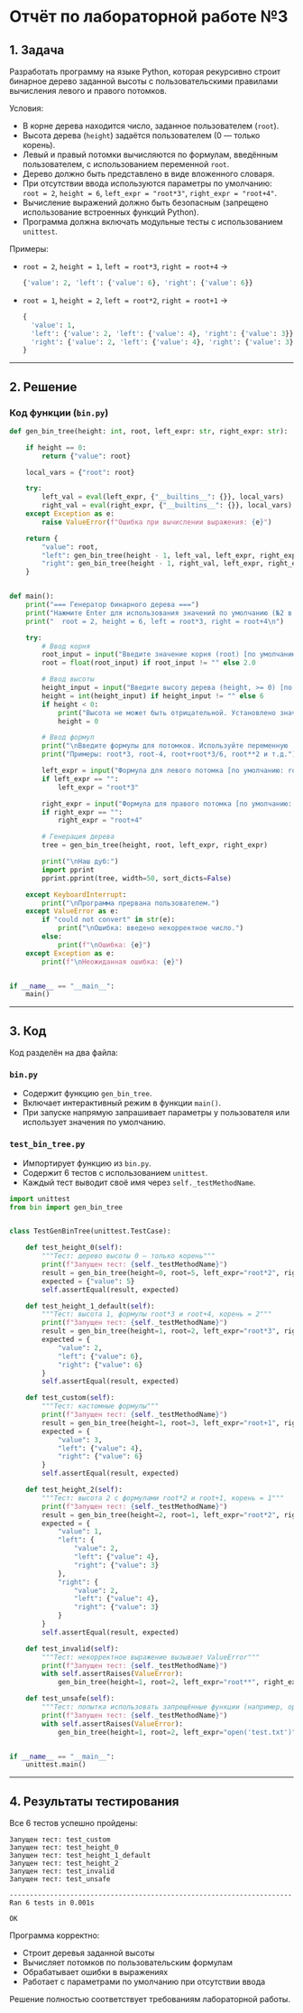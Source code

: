 # Отчёт по лабораторной работе №3

## 1. Задача

Разработать программу на языке Python, которая рекурсивно строит бинарное дерево заданной высоты с пользовательскими правилами вычисления левого и правого потомков.  

Условия:
- В корне дерева находится число, заданное пользователем (`root`).
- Высота дерева (`height`) задаётся пользователем (0 — только корень).
- Левый и правый потомки вычисляются по формулам, введённым пользователем, с использованием переменной `root`.
- Дерево должно быть представлено в виде вложенного словаря.
- При отсутствии ввода используются параметры по умолчанию:  
  `root = 2`, `height = 6`, `left_expr = "root*3"`, `right_expr = "root+4"`.
- Вычисление выражений должно быть безопасным (запрещено использование встроенных функций Python).
- Программа должна включать модульные тесты с использованием `unittest`.

Примеры:
- `root = 2`, `height = 1`, `left = root*3`, `right = root+4` →  
  ```python
  {'value': 2, 'left': {'value': 6}, 'right': {'value': 6}}
  ```
- `root = 1`, `height = 2`, `left = root*2`, `right = root+1` →  
  ```python
  {
    'value': 1,
    'left': {'value': 2, 'left': {'value': 4}, 'right': {'value': 3}},
    'right': {'value': 2, 'left': {'value': 4}, 'right': {'value': 3}}
  }
  ```

---

## 2. Решение

### Код функции (`bin.py`)
```python
def gen_bin_tree(height: int, root, left_expr: str, right_expr: str):

    if height == 0:
        return {"value": root}

    local_vars = {"root": root}

    try:
        left_val = eval(left_expr, {"__builtins__": {}}, local_vars)
        right_val = eval(right_expr, {"__builtins__": {}}, local_vars)
    except Exception as e:
        raise ValueError(f"Ошибка при вычислении выражения: {e}")

    return {
        "value": root,
        "left": gen_bin_tree(height - 1, left_val, left_expr, right_expr),
        "right": gen_bin_tree(height - 1, right_val, left_expr, right_expr)
    }


def main():
    print("=== Генератор бинарного дерева ===")
    print("Нажмите Enter для использования значений по умолчанию (№2 в списке):")
    print("  root = 2, height = 6, left = root*3, right = root+4\n")

    try:
        # Ввод корня
        root_input = input("Введите значение корня (root) [по умолчанию: 2]: ").strip()
        root = float(root_input) if root_input != "" else 2.0

        # Ввод высоты
        height_input = input("Введите высоту дерева (height, >= 0) [по умолчанию: 6]: ").strip()
        height = int(height_input) if height_input != "" else 6
        if height < 0:
            print("Высота не может быть отрицательной. Установлено значение 0.")
            height = 0

        # Ввод формул
        print("\nВведите формулы для потомков. Используйте переменную 'root'.")
        print("Примеры: root*3, root-4, root+root*3/6, root**2 и т.д.")

        left_expr = input("Формула для левого потомка [по умолчанию: root*3]: ").strip()
        if left_expr == "":
            left_expr = "root*3"

        right_expr = input("Формула для правого потомка [по умолчанию: root+4]: ").strip()
        if right_expr == "":
            right_expr = "root+4"

        # Генерация дерева
        tree = gen_bin_tree(height, root, left_expr, right_expr)

        print("\nНаш дуб:")
        import pprint
        pprint.pprint(tree, width=50, sort_dicts=False)

    except KeyboardInterrupt:
        print("\nПрограмма прервана пользователем.")
    except ValueError as e:
        if "could not convert" in str(e):
            print("\nОшибка: введено некорректное число.")
        else:
            print(f"\nОшибка: {e}")
    except Exception as e:
        print(f"\nНеожиданная ошибка: {e}")


if __name__ == "__main__":
    main()
```

---

## 3. Код

Код разделён на два файла:

### `bin.py`
- Содержит функцию `gen_bin_tree`.
- Включает интерактивный режим в функции `main()`.
- При запуске напрямую запрашивает параметры у пользователя или использует значения по умолчанию.

### `test_bin_tree.py`
- Импортирует функцию из `bin.py`.
- Содержит 6 тестов с использованием `unittest`.
- Каждый тест выводит своё имя через `self._testMethodName`.

```python
import unittest
from bin import gen_bin_tree


class TestGenBinTree(unittest.TestCase):

    def test_height_0(self):
        """Тест: дерево высоты 0 — только корень"""
        print(f"Запущен тест: {self._testMethodName}")
        result = gen_bin_tree(height=0, root=5, left_expr="root*2", right_expr="root+1")
        expected = {"value": 5}
        self.assertEqual(result, expected)

    def test_height_1_default(self):
        """Тест: высота 1, формулы root*3 и root+4, корень = 2"""
        print(f"Запущен тест: {self._testMethodName}")
        result = gen_bin_tree(height=1, root=2, left_expr="root*3", right_expr="root+4")
        expected = {
            "value": 2,
            "left": {"value": 6},
            "right": {"value": 6}
        }
        self.assertEqual(result, expected)

    def test_custom(self):
        """Тест: кастомные формулы"""
        print(f"Запущен тест: {self._testMethodName}")
        result = gen_bin_tree(height=1, root=3, left_expr="root+1", right_expr="root*2")
        expected = {
            "value": 3,
            "left": {"value": 4},
            "right": {"value": 6}
        }
        self.assertEqual(result, expected)

    def test_height_2(self):
        """Тест: высота 2 с формулами root*2 и root+1, корень = 1"""
        print(f"Запущен тест: {self._testMethodName}")
        result = gen_bin_tree(height=2, root=1, left_expr="root*2", right_expr="root+1")
        expected = {
            "value": 1,
            "left": {
                "value": 2,
                "left": {"value": 4},
                "right": {"value": 3}
            },
            "right": {
                "value": 2,
                "left": {"value": 4},
                "right": {"value": 3}
            }
        }
        self.assertEqual(result, expected)

    def test_invalid(self):
        """Тест: некорректное выражение вызывает ValueError"""
        print(f"Запущен тест: {self._testMethodName}")
        with self.assertRaises(ValueError):
            gen_bin_tree(height=1, root=2, left_expr="root**", right_expr="root+4")

    def test_unsafe(self):
        """Тест: попытка использовать запрещённые функции (например, open)"""
        print(f"Запущен тест: {self._testMethodName}")
        with self.assertRaises(ValueError):
            gen_bin_tree(height=1, root=2, left_expr="open('test.txt')", right_expr="root+4")


if __name__ == "__main__":
    unittest.main()
```

---

## 4. Результаты тестирования

Все 6 тестов успешно пройдены:

```
Запущен тест: test_custom
Запущен тест: test_height_0
Запущен тест: test_height_1_default
Запущен тест: test_height_2
Запущен тест: test_invalid
Запущен тест: test_unsafe

----------------------------------------------------------------------
Ran 6 tests in 0.001s

OK
```

Программа корректно:
- Строит деревья заданной высоты
- Вычисляет потомков по пользовательским формулам
- Обрабатывает ошибки в выражениях
- Работает с параметрами по умолчанию при отсутствии ввода

Решение полностью соответствует требованиям лабораторной работы.
